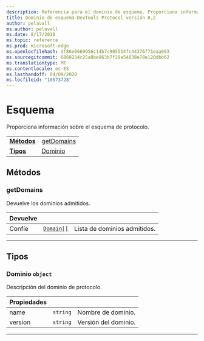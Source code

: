 ```yaml
---
description: Referencia para el dominio de esquema. Proporciona información sobre el esquema de protocolo.
title: Dominio de esquema-DevTools Protocol versión 0,2
author: pelavall
ms.author: pelavall
ms.date: 8/17/2018
ms.topic: reference
ms.prod: microsoft-edge
ms.openlocfilehash: df86e6669956c14b7c905514fc44376f71eaa993
ms.sourcegitcommit: 6860234c25a8be863b7f29a54838e78e120dbb62
ms.translationtype: MT
ms.contentlocale: es-ES
ms.lasthandoff: 04/09/2020
ms.locfileid: "10573728"
---
```

# Esquema
Proporciona información sobre el esquema de protocolo.

| | |
|-|-|
| [**Métodos**](#methods) | [getDomains](#getdomains) |
| [**Tipos**](#types) | [Dominio](#domain) |
## Métodos

### getDomains
Devuelve los dominios admitidos.

<table>
    <thead>
        <tr>
            <th>Devuelve</th>
            <th></th>
            <th></th>
        </tr>
    </thead>
    <tbody>
        <tr>
            <td>Confíe</td>
            <td><a href="#domain"><code class="flyout">Domain[]</code></a></td>
            <td>Lista de dominios admitidos.</td>
        </tr>
    </tbody>
</table>
</p>

---

## Tipos

### <a name="domain"></a> Dominio `object`

Descripción del dominio de protocolo.

<table>
    <thead>
        <tr>
            <th>Propiedades</th>
            <th></th>
            <th></th>
        </tr>
    </thead>
    <tbody>
        <tr>
            <td>name</td>
            <td><code class="flyout">string</code></td>
            <td>Nombre de dominio.</td>
        </tr>
        <tr>
            <td>version</td>
            <td><code class="flyout">string</code></td>
            <td>Versión del dominio.</td>
        </tr>
    </tbody>
</table>
</p>

---
